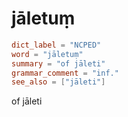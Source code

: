 # jāletuṃ

``` toml
dict_label = "NCPED"
word = "jāletuṃ"
summary = "of jāleti"
grammar_comment = "inf."
see_also = ["jāleti"]
```

of jāleti


